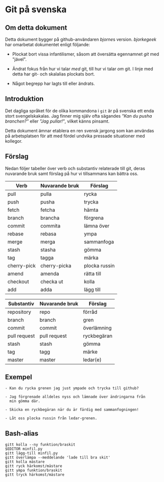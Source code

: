 # Git på svenska

## Om detta dokument

Detta dokument bygger på github-användaren *bjorne*s
version. *bjorkegeek* har omarbetat dokumentet enligt följande:

  * Plockat bort vissa infantilismer, såsom att översätta egennamnet
    *git* med "jävel".

  * Ändrat fokus från hur vi talar *med* git, till hur vi talar *om* git.
    I linje med detta har git- och skalalias plockats bort.      

  * Något begrepp har lagts till eller ändrats.

## Introduktion

Det dagliga språket för de olika kommandona i `git` är på svenska ett
enda stort svengelskakalas. Jag finner mig själv ofta sägandes _"Kan
du pusha branchen?"_ eller _"Jag pullar!"_, vilket känns pinsamt.

Detta dokument ämnar etablera en ren svensk jargong som kan användas
på arbetsplatsen för att med fördel undvika pressade situationer med
kollegor.

## Förslag

Nedan följer tabeller över verb och substantiv relaterade till git,
deras nuvarande bruk samt förslag på hur vi tillsammans kan bättra
oss.

| Verb        | Nuvarande bruk | Förslag       |
|-------------|----------------|---------------|
| pull        | pulla          | rycka         |
| push        | pusha          | trycka        |
| fetch       | fetcha         | hämta         |
| branch      | brancha        | förgrena      |
| commit      | commita        | lämna över    |
| rebase      | rebasa         | ympa          |
| merge       | merga          | sammanfoga    |
| stash       | stasha         | gömma         |
| tag         | tagga          | märka         |
| cherry-pick | cherry-picka   | plocka russin |
| amend       | amenda         | rätta till    |
| checkout    | checka ut      | kolla         |
| add         | adda           | lägg till     |

| Substantiv   | Nuvarande bruk | Förslag     |
|--------------|----------------|-------------|
| repository   | repo           | förråd      |
| branch       | branch         | gren        |
| commit       | commit         | överlämning |
| pull request | pull request   | ryckbegäran |
| stash        | stash          | gömma       |
| tag          | tagg           | märke       |
| master       | master         | ledar(e)    |

## Exempel

    - Kan du rycka grenen jag just ympade och trycka till github?

    - Jag förgrenade alldeles nyss och lämnade över ändringarna från
      min gömma där.

    - Skicka en ryckbegäran när du är färdig med sammanfogningen!

    - Låt oss plocka russin från ledar-grenen.

## Bash-alias

    gitt kolla --ny funktion/braskit
    $EDITOR minfil.py
    gitt lägg-till minfil.py
    gitt överlämpa --meddelande 'lade till bra skit'
    gitt kolla mästare
    gitt ryck härkomst/mästare
    gitt ympa funktion/braskit
    gitt tryck härkomst/mästare
    
